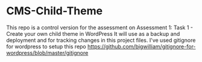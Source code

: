 # CMS-Child-Theme
This repo is a control version for the assessment on 
Assessment 1: Task 1 - Create your own child theme in WordPress
It will use as a backup and deployment and for tracking changes in this project files.
I've used gitignore for wordpress to setup this repo https://github.com/bigwilliam/gitignore-for-wordpress/blob/master/gitignore
